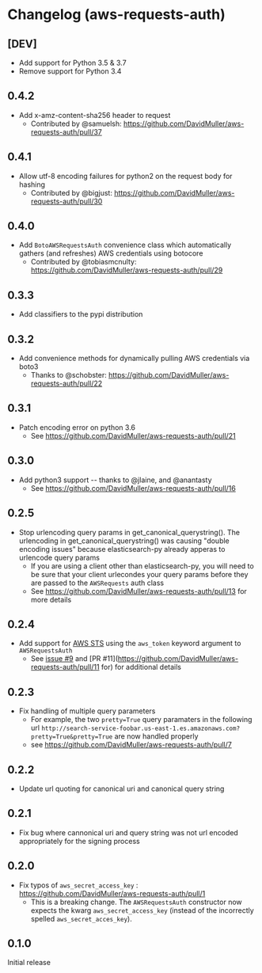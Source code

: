 Changelog (aws-requests-auth)
==================

[DEV]
------------------
- Add support for Python 3.5 & 3.7
- Remove support for Python 3.4


0.4.2
------------------
- Add x-amz-content-sha256 header to request
    - Contributed by @samuelsh: https://github.com/DavidMuller/aws-requests-auth/pull/37


0.4.1
------------------
- Allow utf-8 encoding failures for python2 on the request body for hashing
    - Contributed by @bigjust: https://github.com/DavidMuller/aws-requests-auth/pull/30


0.4.0
------------------
- Add `BotoAWSRequestsAuth` convenience class which automatically gathers (and refreshes) AWS credentials using botocore
    - Contributed by @tobiasmcnulty: https://github.com/DavidMuller/aws-requests-auth/pull/29


0.3.3
------------------
- Add classifiers to the pypi distribution


0.3.2
------------------
- Add convenience methods for dynamically pulling AWS credentials via boto3
    - Thanks to @schobster: https://github.com/DavidMuller/aws-requests-auth/pull/22


0.3.1
------------------
- Patch encoding error on python 3.6
    - See https://github.com/DavidMuller/aws-requests-auth/pull/21


0.3.0
------------------
- Add python3 support -- thanks to @jlaine, and @anantasty
   - See https://github.com/DavidMuller/aws-requests-auth/pull/16

0.2.5
------------------
- Stop urlencoding query params in get_canonical_querystring(). The urlencoding in get_canonical_querystring() was causing "double encoding issues" because elasticsearch-py already apperas to urlencode query params
    - If you are using a client other than elasticsearch-py, you will need to be sure that your client urlecondes your query params before they are passed to the `AWSRequests` auth class
    - See https://github.com/DavidMuller/aws-requests-auth/pull/13 for more details

0.2.4
------------------
- Add support for [AWS STS](https://docs.aws.amazon.com/IAM/latest/UserGuide/id_credentials_temp.html) using the `aws_token` keyword argument to `AWSRequestsAuth`
    - See [issue #9](https://github.com/DavidMuller/aws-requests-auth/issues/9) and [PR #11](https://github.com/DavidMuller/aws-requests-auth/pull/11 for) for additional details

0.2.3
------------------
- Fix handling of multiple query parameters
    - For example, the two `pretty=True` query paramaters in the following url
      `http://search-service-foobar.us-east-1.es.amazonaws.com?pretty=True&pretty=True`
      are now handled properly
    - see https://github.com/DavidMuller/aws-requests-auth/pull/7


0.2.2
------------------
- Update url quoting for canonical uri and canonical query string


0.2.1
------------------
- Fix bug where cannonical uri and query string was not url encoded appropriately for the signing process


0.2.0
------------------
- Fix typos of `aws_secret_access_key` : https://github.com/DavidMuller/aws-requests-auth/pull/1
    - This is a breaking change. The `AWSRequestsAuth` constructor now expects the kwarg `aws_secret_access_key` (instead of the incorrectly spelled `aws_secret_acces_key`).


0.1.0
------------------
Initial release
